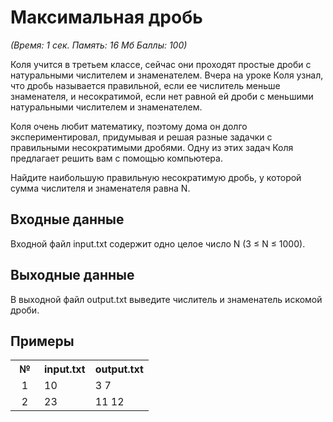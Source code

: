 <h1>Максимальная дробь</h1>
<p><i>(Время: 1 сек. Память: 16 Мб Баллы: 100)</i></p>
<p class="text">
Коля учится в третьем классе, сейчас они проходят простые дроби с натуральными числителем и знаменателем. Вчера на уроке Коля узнал, что дробь называется правильной, если ее числитель меньше знаменателя, и несократимой, если нет равной ей дроби с меньшими натуральными числителем и знаменателем.
</p>
<p class="text">
Коля очень любит математику, поэтому дома он долго экспериментировал, придумывая и решая разные задачки с правильными несократимыми дробями. Одну из этих задач Коля предлагает решить вам с помощью компьютера.
</p>
<p class="text">
Найдите наибольшую правильную несократимую дробь, у которой сумма числителя и знаменателя равна N.
</p>

<h2>Входные данные</h2>

<p class="text">
Входной файл input.txt содержит одно целое число N (3 &#8804; N &#8804; 1000).
</p>

<h2>Выходные данные</h2>

<p class="text">
В выходной файл output.txt выведите числитель и знаменатель искомой дроби.
</p>

<h2>Примеры</h2>

<table class="main" cellpadding="2" cellspacing="1">
<tbody><tr><th width="30">№</th><th>input.txt</th><th>output.txt</th></tr>
<tr class="white2"><td align="center">1</td><td valign="top">10</td><td valign="top">3 7</td></tr>
<tr class="white2"><td align="center">2</td><td valign="top">23</td><td valign="top">11 12</td></tr>
</tbody></table>
